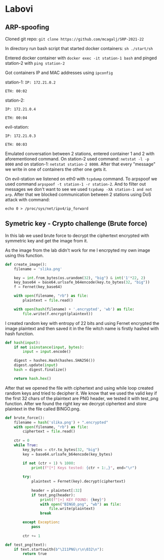# Labovi

## ARP-spoofing

Cloned git repo: `git clone https://github.com/mcagalj/SRP-2021-22`

In directory run bash script that started docker containers: `sh ./start/sh`

Entered docker container with `docker exec -it station-1 bash` and pinged station-2 with `ping station-2`

Got containers IP and MAC addresses using `ipconfig`

station-1:
`IP: 172.21.0.2`

`ETH: 00:02`

station-2:

`IP: 172.21.0.4`

`ETH: 00:04`

evil-station:

`IP: 172.21.0.3`

`ETH: 00:03`

Emulated conversation between 2 stations, entered container 1 and 2 with aforementioned command. On station-2 used command: `netstat -l -p 8000` and on station-1: `netstat station-2 8000`. After that every "message" we write in one of containers the other one gets it.

On evil-station we listened on eth0 with `tcpdump` command. To arpspoof we used command `arpspoof -t station-1 -r station-2`. And to filter out messages we don't want to see we used `tcpdump -XA station-1 and not arp`.
After that we blocked communication between 2 stations using DoS attack with command:

`echo 0 > /proc/sys/net/ipv4/ip_forward`

## Symetric key - Crypto challenge (Brute force)

In this lab we used brute force to decrypt the ciphertext encrypted with symmetric key and get the image from it.

As the image from the lab didn't work for me I encrpyted my own image using this function.

```python
def create_image():
    filename = 'slika.png'

    key = int.from_bytes(os.urandom(32), "big") & int('1'*22, 2)
    key_base64 = base64.urlsafe_b64encode(key.to_bytes(32, "big"))
    f = Fernet(key_base64) 

    with open(filename, "rb") as file:
        plaintext = file.read()

    with open(hash(filename) + '.encrypted', 'wb') as file:
        file.write(f.encrypt(plaintext))
```

I created random key with entropy of 22 bits and using Fernet encrypted the image plaintext and then saved it in the file witch name is firstly hashed with hash function.

```python
def hash(input):
    if not isinstance(input, bytes):
        input = input.encode()

    digest = hashes.Hash(hashes.SHA256())
    digest.update(input)
    hash = digest.finalize()

    return hash.hex()
```

After that we opened the file with ciphertext and using while loop created random keys and tried to decipher it. We know that we used the valid key if the first 32 chars of the plaintext are PNG header, we tested it with test_png function. After we found the right key we decrypt ciphertext and store plaintext in the file called BINGO.png.

```python
def brute_force():
    filename = hash('slika.png') + ".encrypted"
    with open(filename, "rb") as file:
        ciphertext = file.read()
    
    ctr = 0
    while True:
        key_bytes = ctr.to_bytes(32, "big")
        key = base64.urlsafe_b64encode(key_bytes)

        if not (ctr + 1) % 1000:
            print(f"[*] Keys tested: {ctr + 1:,}", end="\r")
        
        try:
            plaintext = Fernet(key).decrypt(ciphertext)
            
            header = plaintext[:32]
            if test_png(header):
                print(f"[+] KEY FOUND: {key}")
                with open("BINGO.png", "wb") as file:
                    file.write(plaintext) 
                break

        except Exception:
            pass
        
        ctr += 1
```

```python
def test_png(text):
    if text.startswith(b"\211PNG\r\n\032\n"):
        return true
```